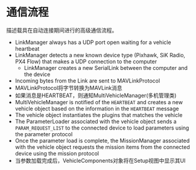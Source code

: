 # 通信流程

描述载具在自动连接期间进行的高级通信流程。

- LinkManager always has a UDP port open waiting for a vehicle heartbeat
- LinkManager detects a new known device type (Pixhawk, SiK Radio, PX4 Flow) that makes a UDP connection to the computer
  - LinkManager creates a new SerialLink between the computer and the device
- Incoming bytes from the Link are sent to MAVLinkProtocol
- MAVLinkProtocol将字节转换为MAVLink消息
- 如果消息是HEARTBEAT，则通知MultiVehicleManager(多机管理类)
- MultiVehicleManager is notified of the `HEARTBEAT` and creates a new vehicle object based on the information in the `HEARTBEAT` message
- The vehicle object instantiates the plugins that matches the vehicle
- The ParameterLoader associated with the vehicle object sends a `PARAM_REQUEST_LIST` to the connected device to load parameters using the parameter protocol
- Once the parameter load is complete, the MissionManager associated with the vehicle object requests the mission items from the connected device using the mission protocol
- 当参数加载完成后，VehicleComponents对象将在Setup视图中显示其UI
